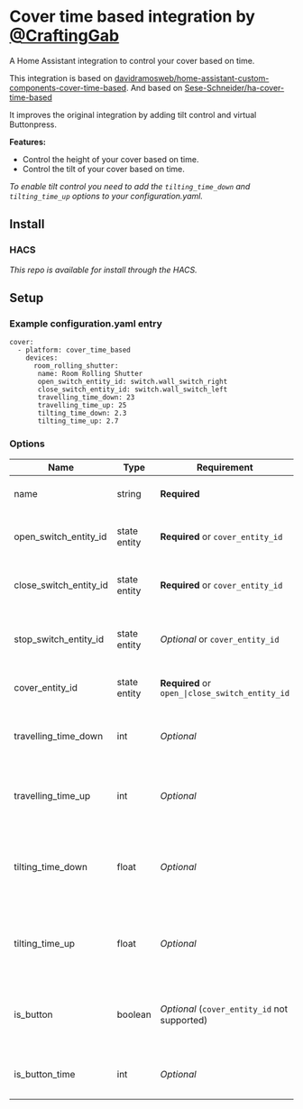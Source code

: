 # Cover time based integration by [@CraftingGab](https://www.github.com/CraftingGab)
A Home Assistant integration to control your cover based on time.

This integration is based on [davidramosweb/home-assistant-custom-components-cover-time-based](https://github.com/davidramosweb/home-assistant-custom-components-cover-time-based/).
And based on  [Sese-Schneider/ha-cover-time-based](https://github.com/Sese-Schneider/ha-cover-time-based)

It improves the original integration by adding tilt control and virtual Buttonpress.

**Features:**

- Control the height of your cover based on time.
- Control the tilt of your cover based on time.

*To enable tilt control you need to add the `tilting_time_down` and `tilting_time_up` options to your configuration.yaml.*

## Install

### HACS

*This repo is available for install through the HACS.*



## Setup

### Example configuration.yaml entry

```
cover:
  - platform: cover_time_based
	devices:
	  room_rolling_shutter:
	   name: Room Rolling Shutter
	   open_switch_entity_id: switch.wall_switch_right
	   close_switch_entity_id: switch.wall_switch_left
	   travelling_time_down: 23
	   travelling_time_up: 25
	   tilting_time_down: 2.3
	   tilting_time_up: 2.7
```

### Options

| Name                   | Type         | Requirement                                     | Description                                                 | Default |
|------------------------| ------------ |-------------------------------------------------|-------------------------------------------------------------|---------|
| name                   | string       | **Required**                                    | Name of the created entity                                  |         |
| open_switch_entity_id  | state entity | **Required** or `cover_entity_id`               | Entity ID of the switch for opening the cover               |         |
| close_switch_entity_id | state entity | **Required** or `cover_entity_id`               | Entity ID of the switch for closing the cover               |         |
| stop_switch_entity_id  | state entity | *Optional* or `cover_entity_id`                 | Entity ID of the switch for stopping the cover              | None    |
| cover_entity_id        | state entity | **Required** or `open_\|close_switch_entity_id` | Entity ID of a existing cover entity                        |         |
| travelling_time_down   | int          | *Optional*                                      | Time it takes in seconds to close the cover                 | 30      |
| travelling_time_up     | int          | *Optional*                                      | Time it takes in seconds to open the cover                  | 30      |
| tilting_time_down      | float        | *Optional*                                      | Time it takes in seconds to tilt the cover all the way down | None    |
| tilting_time_up        | float        | *Optional*                                      | Time it takes in seconds to tilt the cover all the way up   | None    |
| is_button              | boolean      | *Optional* (`cover_entity_id` not supported)    | Treats the switches as buttons, only pressing them for 1s   | False   |
| is_button_time         | int          | *Optional*					  | Delay from virtual Button press 				| 1	  |


[license-shield]: https://img.shields.io/github/license/Sese-Schneider/ha-cover-time-based.svg?style=for-the-badge
[maintenance-shield]: https://img.shields.io/maintenance/yes/2025.svg?style=for-the-badge
[releases-shield]: https://img.shields.io/github/release/Sese-Schneider/ha-cover-time-based.svg?style=for-the-badge
[releases]: https://github.com/Sese-Schneider/ha-cover-time-based/releases
